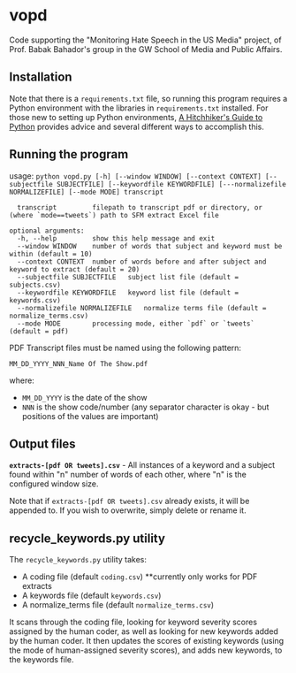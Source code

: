 # vopd
Code supporting the "Monitoring Hate Speech in the US Media" project, of Prof. Babak Bahador's group in the GW School of Media and Public Affairs.

## Installation

Note that there is a `requirements.txt` file, so running this program requires a Python environment with the libraries in `requirements.txt` installed.  For those new to setting up Python environments, [A Hitchhiker's Guide to Python](https://docs.python-guide.org/) provides advice and several different ways to accomplish this.

## Running the program

usage: `python vopd.py [-h] [--window WINDOW] [--context CONTEXT] [--subjectfile SUBJECTFILE] [--keywordfile KEYWORDFILE] [---normalizefile NORMALIZEFILE] [--mode MODE] transcript`

```positional arguments:
  transcript         filepath to transcript pdf or directory, or (where `mode==tweets`) path to SFM extract Excel file

optional arguments:
  -h, --help         show this help message and exit
  --window WINDOW    number of words that subject and keyword must be within (default = 10)
  --context CONTEXT  number of words before and after subject and keyword to extract (default = 20)
  --subjectfile SUBJECTFILE   subject list file (default = subjects.csv)
  --keywordfile KEYWORDFILE   keyword list file (default = keywords.csv)
  --normalizefile NORMALIZEFILE   normalize terms file (default = normalize_terms.csv)
  --mode MODE        processing mode, either `pdf` or `tweets` (default = pdf)
```

PDF Transcript files must be named using the following pattern:

`MM_DD_YYYY_NNN_Name Of The Show.pdf`

where:
 - `MM_DD_YYYY` is the date of the show
 - `NNN` is the show code/number
(any separator character is okay - but positions of the values are important)


## Output files

**`extracts-[pdf OR tweets].csv`** - All instances of a keyword and a subject found within "n" number
of words of each other, where "n" is the configured window size.

Note that if `extracts-[pdf OR tweets].csv` already exists, it will be appended to.  If you wish to overwrite, simply delete or rename it.


## recycle_keywords.py utility

The `recycle_keywords.py` utility takes:
- A coding file (default `coding.csv`)  **currently only works for PDF extracts
- A keywords file (default `keywords.csv`)
- A normalize_terms file (default `normalize_terms.csv`)

It scans through the coding file, looking for keyword severity scores assigned by the human coder, as well as looking for new keywords added by the human coder.  It then updates the scores of existing keywords (using the mode of human-assigned severity scores), and adds new keywords, to the keywords file.


